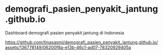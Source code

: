 # demografi_pasien_penyakit_jantung.github.io
Dashboard demografi pasien penyakit jantung di Indonesia




https://github.com/tinasasmi/demografi_pasien_penyakit_jantung.github.io/assets/136778149/06200f8a-e13b-46c1-ad07-78320929405a

